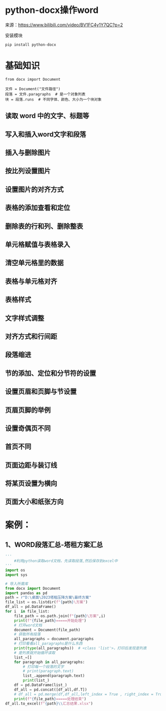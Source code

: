 # **python-docx操作word**

来源：https://www.bilibili.com/video/BV1FC4y1Y7QC?p=2

安装模块

```
pip install python-docx
```

# 基础知识

```
from docx import Document

文件 = Document("文件路径")
段落 = 文件.paragraphs  # 是一个对象列表
块 = 段落.runs  # 不同字体、颜色、大小为一个块对象
```

## 读取 word 中的文字、标题等

## 写入和插入word文字和段落

## 插入与删除图片

## 按比列设置图片

## 设置图片的对齐方式

## 表格的添加查看和定位

## 删除表的行和列、删除整表

## 单元格赋值与表格录入

## 清空单元格里的数据

## 表格与单元格对齐

## 表格样式

## 文字样式调整

## 对齐方式和行间距

## 段落缩进

## 节的添加、定位和分节符的设置

## 设置页眉和页脚与节设置

## 页眉页脚的举例

## 设置奇偶页不同

## 首页不同

## 页面边距与装订线

## 将某页设置为横向

## 页面大小和纸张方向

# 案例：

## 1、WORD段落汇总-塔租方案汇总

```python
'''
    #利用python读取word文档，先读取段落,然后保存到excel中
'''
import os
import sys

# 导入所需库
from docx import Document
import pandas as pd
path = r"D:\桌面\2023塔租压降方案\最终方案"
file_list = os.listdir(f"{path}\方案")
df_all = pd.DataFrame()
for i  in file_list:
    file_path = os.path.join(f"{path}\方案",i)
    print(f"{file_path}=====开始处理")
    # 打开word文档
    document = Document(file_path)
    # 获取所有段落
    all_paragraphs = document.paragraphs
    # 打印看看all_paragraphs是什么东西
    print(type(all_paragraphs))  # <class 'list'>，打印后发现是列表
    # 是列表就开始循环读取
    list_=[]
    for paragraph in all_paragraphs:
        # 打印每一个段落的文字
        # print(paragraph.text)
        list_.append(paragraph.text)
        print(list_)
    df = pd.DataFrame(list_)
    df_all = pd.concat([df_all,df.T])
    # df_all = pd.merge(df,df_all,left_index = True , right_index = True,how="outer")
    print(f"{file_path}=====处理结束")
df_all.to_excel(f"{path}\\汇总结果.xlsx")
```


